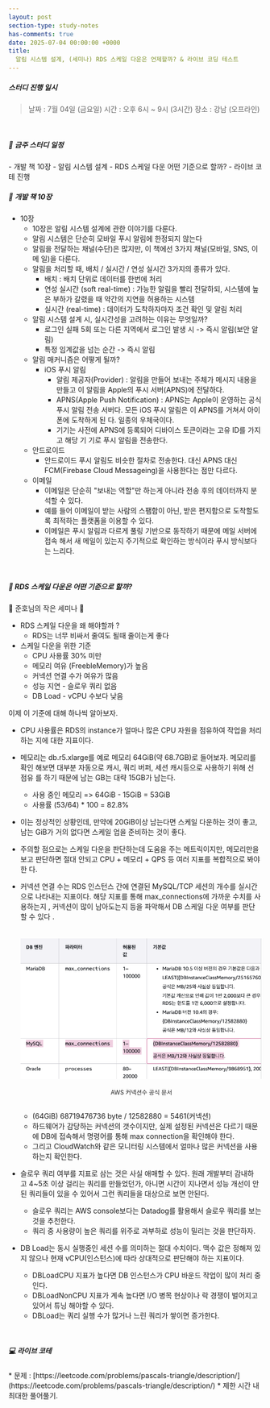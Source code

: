 ```yaml
---
layout: post
section-type: study-notes
has-comments: true
date: 2025-07-04 00:00:00 +0000
title:
  알림 시스템 설계, (세미나) RDS 스케일 다운은 언제할까? & 라이브 코딩 테스트
---
```


<h5> 스터디 진행 일시</h5>
<blockquote>날짜 : 7월 04일 (금요일)    
시간 : 오후 6시 ~ 9시 (3시간)   
장소 : 강남 (오프라인)
</blockquote>

<br>

<h5> 🔧 금주 스터디 일정 </h5>
- 개발 책 10장 - 알림 시스템 설계
- RDS 스케일 다운 어떤 기준으로 할까? 
- 라이브 코테 진행

<br>

<h5> 📖 개발 책 10장  </h5>

- 10장
  - 10장은 알림 시스템 설계에 관한 이야기를 다룬다.
  - 알림 시스템은 단순히 모바일 푸시 알림에 한정되지 않는다
  - 알림을 전달하는 채널(수단)은 많지만, 이 책에선 3가지 채널(모바일, SNS, 이메
    일)을 다룬다.
  - 알림을 처리할 때, 배치 / 실시간 / 연성 실시간 3가지의 종류가 있다.
    - 배치 : 배치 단위로 데이터를 한번에 처리
    - 연성 실시간 (soft real-time) : 가능한 알림을 빨리 전달하되, 시스템에 높은
      부하가 갈렸을 때 약간의 지연을 허용하는 시스템
    - 실시간 (real-time) : 데이터가 도착하자마자 조건 확인 및 알림 처리
  - 알림 시스템 설계 시, 실시간성을 고려하는 이유는 무엇일까?
    - 로그인 실패 5회 또는 다른 지역에서 로그인 발생 시 -> 즉시 알림(보안 알림)
    - 특정 임계값을 넘는 순간 -> 즉시 알림
  - 알림 매커니즘은 어떻게 될까?
    - iOS 푸시 알림
      - 알림 제공자(Provider) : 알림을 만들어 보내는 주체가 메시지 내용을 만들고
        이 알림을 Apple의 푸시 서버(APNS)에 전달하다.
      - APNS(Apple Push Notification) : APNS는 Apple이 운영하는 공식 푸시 알림
        전송 서버다. 모든 iOS 푸시 알림은 이 APNS를 거쳐서 아이폰에 도착하게 된
        다. 일종의 우체국이다.
      - 기기는 사전에 APNS에 등록되어 디바이스 토큰이라는 고유 ID를 가지고 해당 기
      기로 푸시 알림을 전송한다.
  - 안드로이드
    - 안드로이드 푸시 알림도 비슷한 절차로 전송한다. 대신 APNS 대신 FCM(Firebase
      Cloud Messageing)을 사용한다는 점만 다르다.
  - 이메일
    - 이메일은 단순히 "보내는 역할"만 하는게 아니라 전송 후의 데이터까지 분석할
      수 있다.
    - 예를 들어 이메일이 받는 사람의 스팸함이 아닌, 받은 편지함으로 도착할도록
      최적하는 플랫폼을 이용할 수 있다.
    - 이메일은 푸시 알림과 다르게 풀링 기반으로 동작하기 때문에 메일 서버에 접속
      해서 새 메일이 있는지 주기적으로 확인하는 방식이라 푸시 방식보다는 느리다.

<br>

<h5> 📖 RDS 스케일 다운은 어떤 기준으로 할까? </h5>  
🙌 준호님의 작은 세미나 🙌

- RDS 스케일 다운을 왜 해야할까 ?
  - RDS는 너무 비싸서 줄여도 될때 줄이는게 좋다
- 스케일 다운을 위한 기준
  - CPU 사용률 30% 미만
  - 메모리 여유 (FreebleMemory)가 높음
  - 커넥션 연결 수가 여유가 많음
  - 성능 지연 - 슬로우 쿼리 없음
  - DB Load - vCPU 수보다 낮음

이제 이 기준에 대해 하나씩 알아보자.

- CPU 사용률은 RDS의 instance가 얼마나 많은 CPU 자원을 점유하여 작업을 처리 하는
  지에 대한 지표이다.
- 메모리는 db.r5.xlarge를 예로 메모리 64GiB(약 68.7GB)로 들어보자. 메모리를 확인
  해보면 대부분 자동으로 캐시, 쿼리 버퍼, 세션 캐시등으로 사용하기 위해 선 점유
  를 하기 때문에 남는 GB는 대략 15GB가 남는다.
  - 사용 중인 메모리 => 64GiB - 15GiB = 53GiB
  - 사용률 (53/64) \* 100 = 82.8%
- 이는 정상적인 상황인데, 만약에 20GiB이상 남는다면 스케일 다운하는 것이 좋고,
  남는 GiB가 거의 없다면 스케일 업을 준비하는 것이 좋다.
- 주의할 점으로는 스케일 다운을 판단하는데 도움을 주는 메트릭이지만, 메모리만을
  보고 판단하면 절대 안되고 CPU + 메모리 + QPS 등 여러 지표를 복합적으로 봐야한
  다.
- 커넥션 연결 수는 RDS 인스턴스 간에 연결된 MySQL/TCP 세션의 개수를 실시간으로
  나타내는 지표이다. 해당 지표를 통해 max_connections에 가까운 수치를 사용하는지
  , 커넥션이 많이 남아도는지 등을 파악해서 DB 스케일 다운 여부를 판단 할 수 있다
  .  
   <br>  
   ![RDS](/img/post_img/rds.png) <small><center> AWS 커넥션수 공식 문서
  </center></small> <br>

  - (64GiB) 68719476736 byte / 12582880 = 5461(커넥션)
  - 하드웨어가 감당하는 커넥션의 갯수이지만, 실제 설정된 커넥션은 다르기 때문에
    DB에 접속해서 명령어를 통해 max connection을 확인해야 한다.
  - 그리고 CloudWatch와 같은 모니터링 시스템에서 얼마나 많은 커넥션을 사용하는지
    확인한다.

- 슬로우 쿼리 여부를 지표로 삼는 것은 사실 애매할 수 있다. 원래 개발부터 감내하
  고 4~5초 이상 걸리는 쿼리를 만들었던가, 아니면 시간이 지나면서 성능 개선이 안
  된 쿼리들이 있을 수 있어서 그런 쿼리들을 대상으로 보면 안된다.
  - 슬로우 쿼리는 AWS console보다는 Datadog를 활용해서 슬로우 쿼리를 보는 것을
    추천한다.
  - 쿼리 중 사용량이 높은 쿼리를 위주로 과부하로 성능이 밀리는 것을 판단하자.
- DB Load는 동시 실행중인 세션 수를 의미하는 절대 수치이다. 맥수 값은 정해져 있
  지 않으나 현재 vCPU(인스턴스)에 따라 상대적으로 판단해야 하는 지표이다.
  - DBLoadCPU 지표가 높다면 DB 인스턴스가 CPU 바운드 작업이 많이 처리 중인다.
  - DBLoadNonCPU 지표가 계속 높다면 I/O 병목 현상이나 락 경쟁이 벌어지고 있어서
    튜닝 해야할 수 있다.
  - DBLoad는 쿼리 실행 수가 많거나 느린 쿼리가 쌓이면 증가한다.

<br>

<h5> 💻 라이브 코테 </h5>  
* 문제 : [https://leetcode.com/problems/pascals-triangle/description/](https://leetcode.com/problems/pascals-triangle/description/)
    * 제한 시간 내 최대한 풀어풀기.

<br>
